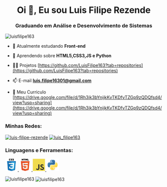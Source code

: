 <h1 align="center">Oi 👋, Eu sou Luis Filipe Rezende</h1>
<h3 align="center">Graduando em Análise e Desenvolvimento de Sistemas</h3>

<p align="left"> <img src="https://komarev.com/ghpvc/?username=luisfilipe163&label=Profile%20views&color=0e75b6&style=flat" alt="luisfilipe163" /> </p>

- 🔭 Atualmente estudando **Front-end**

- 🌱 Aprendendo sobre **HTML5,CSS3,JS e Python**

- 👨‍💻 Projetos [https://github.com/LuisFilipe163?tab=repositories](https://github.com/LuisFilipe163?tab=repositories)

- 📫 E-mail **luis.filipe16301@gmail.com**

- 📄 Meu Curriculo [https://drive.google.com/file/d/1Rh3ik3bYnijkKvTKDfvTZGp9zQDQfsd4/view?usp=sharing](https://drive.google.com/file/d/1Rh3ik3bYnijkKvTKDfvTZGp9zQDQfsd4/view?usp=sharing)

<h3 align="left">Minhas Redes:</h3>
<p align="left">
<a href="https://linkedin.com/in/luis-filipe-rezende" target="blank"><img align="center" src="https://raw.githubusercontent.com/rahuldkjain/github-profile-readme-generator/master/src/images/icons/Social/linked-in-alt.svg" alt="luis-filipe-rezende" height="30" width="40" /></a>
<a href="https://instagram.com/luis_filipe163" target="blank"><img align="center" src="https://raw.githubusercontent.com/rahuldkjain/github-profile-readme-generator/master/src/images/icons/Social/instagram.svg" alt="luis_filipe163" height="30" width="40" /></a>
</p>

<h3 align="left">Linguagens e Ferramentas:</h3>
<p align="left"> <a href="https://www.w3schools.com/css/" target="_blank" rel="noreferrer"> <img src="https://raw.githubusercontent.com/devicons/devicon/master/icons/css3/css3-original-wordmark.svg" alt="css3" width="40" height="40"/> </a> <a href="https://www.w3.org/html/" target="_blank" rel="noreferrer"> <img src="https://raw.githubusercontent.com/devicons/devicon/master/icons/html5/html5-original-wordmark.svg" alt="html5" width="40" height="40"/> </a> <a href="https://developer.mozilla.org/en-US/docs/Web/JavaScript" target="_blank" rel="noreferrer"> <img src="https://raw.githubusercontent.com/devicons/devicon/master/icons/javascript/javascript-original.svg" alt="javascript" width="40" height="40"/> </a> <a href="https://www.python.org" target="_blank" rel="noreferrer"> <img src="https://raw.githubusercontent.com/devicons/devicon/master/icons/python/python-original.svg" alt="python" width="40" height="40"/> </a> </p>

<p><img align="left" src="https://github-readme-stats.vercel.app/api/top-langs?username=luisfilipe163&show_icons=true&locale=en&layout=compact" alt="luisfilipe163" /></p>

<p>&nbsp;<img align="center" src="https://github-readme-stats.vercel.app/api?username=luisfilipe163&show_icons=true&locale=en" alt="luisfilipe163" /></p>
